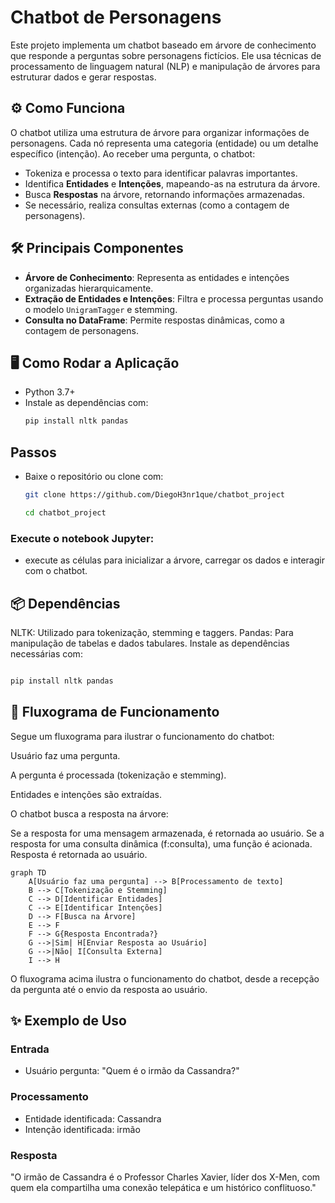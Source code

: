 # Chatbot de Personagens
Este projeto implementa um chatbot baseado em árvore de conhecimento que responde a perguntas sobre personagens fictícios. Ele usa técnicas de processamento de linguagem natural (NLP) e manipulação de árvores para estruturar dados e gerar respostas.

## ⚙️ Como Funciona
O chatbot utiliza uma estrutura de árvore para organizar informações de personagens. Cada nó representa uma categoria (entidade) ou um detalhe específico (intenção). Ao receber uma pergunta, o chatbot:

* Tokeniza e processa o texto para identificar palavras importantes.
* Identifica **Entidades** e **Intenções**, mapeando-as na estrutura da árvore.
* Busca **Respostas** na árvore, retornando informações armazenadas.
* Se necessário, realiza consultas externas (como a contagem de personagens).

## 🛠️ Principais Componentes
* **Árvore de Conhecimento**: Representa as entidades e intenções organizadas hierarquicamente.
* **Extração de Entidades e Intenções**: Filtra e processa perguntas usando o modelo `UnigramTagger` e stemming.
* **Consulta no DataFrame**: Permite respostas dinâmicas, como a contagem de personagens.

## 🖥️ Como Rodar a Aplicação
* Python 3.7+
* Instale as dependências com:
  ```bash
  pip install nltk pandas

## Passos

* Baixe o repositório ou clone com:
    ```bash
    git clone https://github.com/DiegoH3nr1que/chatbot_project

    cd chatbot_project

### Execute o notebook Jupyter:
 * execute as células para inicializar a árvore, carregar os dados e interagir com o chatbot.

## 📦 Dependências

NLTK: Utilizado para tokenização, stemming e taggers.
Pandas: Para manipulação de tabelas e dados tabulares.
Instale as dependências necessárias com:

```bash

pip install nltk pandas

```

## 🔄 Fluxograma de Funcionamento

Segue um fluxograma para ilustrar o funcionamento do chatbot:

Usuário faz uma pergunta.

A pergunta é processada (tokenização e stemming).

Entidades e intenções são extraídas.

O chatbot busca a resposta na árvore:

Se a resposta for uma mensagem armazenada, é retornada ao usuário.
Se a resposta for uma consulta dinâmica (f:consulta), uma função é acionada.
Resposta é retornada ao usuário.

``` mermaid
graph TD
    A[Usuário faz uma pergunta] --> B[Processamento de texto]
    B --> C[Tokenização e Stemming]
    C --> D[Identificar Entidades]
    C --> E[Identificar Intenções]
    D --> F[Busca na Árvore]
    E --> F
    F --> G{Resposta Encontrada?}
    G -->|Sim| H[Enviar Resposta ao Usuário]
    G -->|Não| I[Consulta Externa]
    I --> H
```

O fluxograma acima ilustra o funcionamento do chatbot, desde a recepção da pergunta até o envio da resposta ao usuário.

## ✨ Exemplo de Uso

### Entrada
* Usuário pergunta: "Quem é o irmão da Cassandra?"

### Processamento
* Entidade identificada: Cassandra
* Intenção identificada: irmão

### Resposta
"O irmão de Cassandra é o Professor Charles Xavier, líder dos X-Men, com quem ela compartilha uma conexão telepática e um histórico conflituoso."

